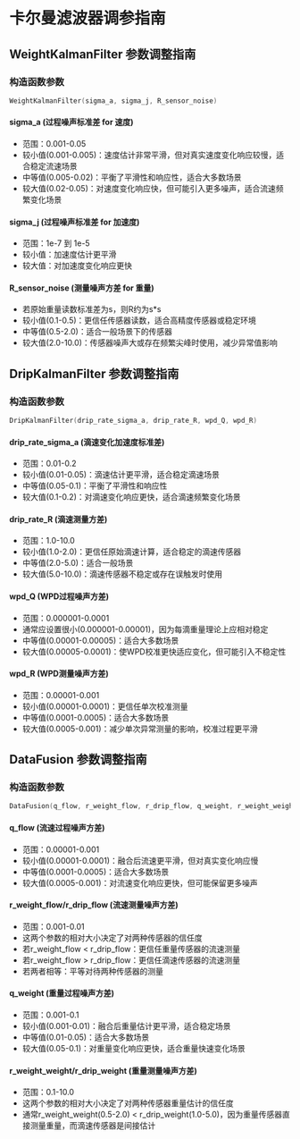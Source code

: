 # 卡尔曼滤波器调参指南

## WeightKalmanFilter 参数调整指南

### 构造函数参数
```cpp
WeightKalmanFilter(sigma_a, sigma_j, R_sensor_noise)
```

#### sigma_a (过程噪声标准差 for 速度)
- 范围：0.001-0.05
- 较小值(0.001-0.005)：速度估计非常平滑，但对真实速度变化响应较慢，适合稳定流速场景
- 中等值(0.005-0.02)：平衡了平滑性和响应性，适合大多数场景
- 较大值(0.02-0.05)：对速度变化响应快，但可能引入更多噪声，适合流速频繁变化场景

#### sigma_j (过程噪声标准差 for 加速度)
- 范围：1e-7 到 1e-5
- 较小值：加速度估计更平滑
- 较大值：对加速度变化响应更快

#### R_sensor_noise (测量噪声方差 for 重量)
- 若原始重量读数标准差为s，则R约为s*s
- 较小值(0.1-0.5)：更信任传感器读数，适合高精度传感器或稳定环境
- 中等值(0.5-2.0)：适合一般场景下的传感器
- 较大值(2.0-10.0)：传感器噪声大或存在频繁尖峰时使用，减少异常值影响

## DripKalmanFilter 参数调整指南

### 构造函数参数
```cpp
DripKalmanFilter(drip_rate_sigma_a, drip_rate_R, wpd_Q, wpd_R)
```

#### drip_rate_sigma_a (滴速变化加速度标准差)
- 范围：0.01-0.2
- 较小值(0.01-0.05)：滴速估计更平滑，适合稳定滴速场景
- 中等值(0.05-0.1)：平衡了平滑性和响应性
- 较大值(0.1-0.2)：对滴速变化响应更快，适合滴速频繁变化场景

#### drip_rate_R (滴速测量方差)
- 范围：1.0-10.0
- 较小值(1.0-2.0)：更信任原始滴速计算，适合稳定的滴速传感器
- 中等值(2.0-5.0)：适合一般场景
- 较大值(5.0-10.0)：滴速传感器不稳定或存在误触发时使用

#### wpd_Q (WPD过程噪声方差)
- 范围：0.000001-0.0001
- 通常应设置很小(0.000001-0.00001)，因为每滴重量理论上应相对稳定
- 中等值(0.00001-0.00005)：适合大多数场景
- 较大值(0.00005-0.0001)：使WPD校准更快适应变化，但可能引入不稳定性

#### wpd_R (WPD测量噪声方差)
- 范围：0.00001-0.001
- 较小值(0.00001-0.0001)：更信任单次校准测量
- 中等值(0.0001-0.0005)：适合大多数场景
- 较大值(0.0005-0.001)：减少单次异常测量的影响，校准过程更平滑

## DataFusion 参数调整指南

### 构造函数参数
```cpp
DataFusion(q_flow, r_weight_flow, r_drip_flow, q_weight, r_weight_weight, r_drip_weight)
```

#### q_flow (流速过程噪声方差)
- 范围：0.00001-0.001
- 较小值(0.00001-0.0001)：融合后流速更平滑，但对真实变化响应慢
- 中等值(0.0001-0.0005)：适合大多数场景
- 较大值(0.0005-0.001)：对流速变化响应更快，但可能保留更多噪声

#### r_weight_flow/r_drip_flow (流速测量噪声方差)
- 范围：0.001-0.01
- 这两个参数的相对大小决定了对两种传感器的信任度
- 若r_weight_flow < r_drip_flow：更信任重量传感器的流速测量
- 若r_weight_flow > r_drip_flow：更信任滴速传感器的流速测量
- 若两者相等：平等对待两种传感器的测量

#### q_weight (重量过程噪声方差)
- 范围：0.001-0.1
- 较小值(0.001-0.01)：融合后重量估计更平滑，适合稳定场景
- 中等值(0.01-0.05)：适合大多数场景
- 较大值(0.05-0.1)：对重量变化响应更快，适合重量快速变化场景

#### r_weight_weight/r_drip_weight (重量测量噪声方差)
- 范围：0.1-10.0
- 这两个参数的相对大小决定了对两种传感器重量估计的信任度
- 通常r_weight_weight(0.5-2.0) < r_drip_weight(1.0-5.0)，因为重量传感器直接测量重量，而滴速传感器是间接估计 
